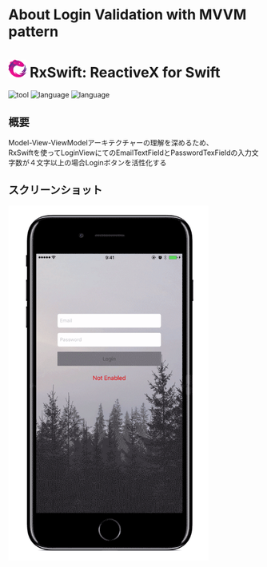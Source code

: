 # About Login Validation with MVVM pattern
<img src="images/Rx_Logo_M.png" alt="My first tutorial for RxSwift" width="36" height="36"> RxSwift: ReactiveX for Swift
======================================

![tool](https://img.shields.io/badge/tool-xcode8-blue.svg)
![language](https://img.shields.io/badge/language-RxSwift-red.svg)
![language](https://img.shields.io/badge/language-swift3-red.svg)

## 概要
Model-View-ViewModelアーキテクチャーの理解を深めるため、<br>
RxSwiftを使ってLoginViewにてのEmailTextFieldとPasswordTexFieldの入力文字数が４文字以上の場合Loginボタンを活性化する

## スクリーンショット
<img src="images/input_validation.gif" width="400">

